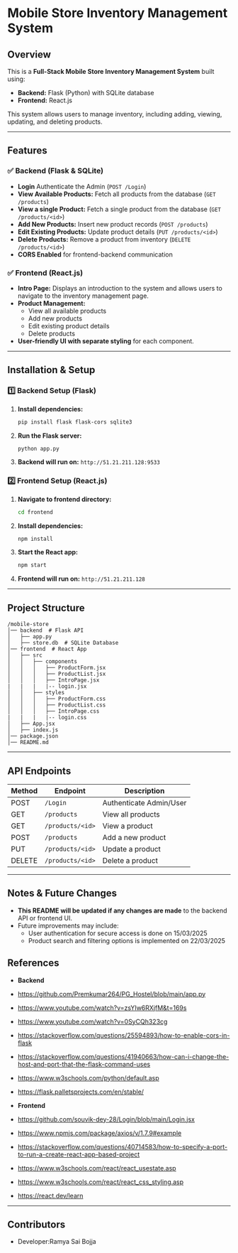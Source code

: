 # Mobile Store Inventory Management System

## Overview
This is a **Full-Stack Mobile Store Inventory Management System** built using:
- **Backend:** Flask (Python) with SQLite database
- **Frontend:** React.js

This system allows users to manage inventory, including adding, viewing, updating, and deleting products.

---

## Features
### ✅ Backend (Flask & SQLite)
- **Login** Authenticate the Admin (`POST /Login`)
- **View Available Products:** Fetch all products from the database (`GET /products`)
- **View a single Product:** Fetch a single product from the database (`GET /products/<id>`)
- **Add New Products:** Insert new product records (`POST /products`)
- **Edit Existing Products:** Update product details (`PUT /products/<id>`)
- **Delete Products:** Remove a product from inventory (`DELETE /products/<id>`)
- **CORS Enabled** for frontend-backend communication

### ✅ Frontend (React.js)
- **Intro Page:** Displays an introduction to the system and allows users to navigate to the inventory management page.
- **Product Management:**
  - View all available products
  - Add new products
  - Edit existing product details
  - Delete products
- **User-friendly UI with separate styling** for each component.

---

## Installation & Setup
### 1️⃣ Backend Setup (Flask)
1. **Install dependencies:**
   ```sh
   pip install flask flask-cors sqlite3
   ```
2. **Run the Flask server:**
   ```sh
   python app.py
   ```
3. **Backend will run on:** `http://51.21.211.128:9533`

### 2️⃣ Frontend Setup (React.js)
1. **Navigate to frontend directory:**
   ```sh
   cd frontend
   ```
2. **Install dependencies:**
   ```sh
   npm install
   ```
3. **Start the React app:**
   ```sh
   npm start
   ```
4. **Frontend will run on:** `http://51.21.211.128`

---

## Project Structure
```
/mobile-store
│── backend  # Flask API
│   ├── app.py
│   ├── store.db  # SQLite Database
│── frontend  # React App
│   ├── src
│   │   ├── components
│   │   │   ├── ProductForm.jsx
│   │   │   ├── ProductList.jsx
│   │   │   ├── IntroPage.jsx
|   |   |   |-- login.jsx
│   │   ├── styles
│   │   │   ├── ProductForm.css
│   │   │   ├── ProductList.css
│   │   │   ├── IntroPage.css
|   |   |   |-- login.css
│   ├── App.jsx
│   ├── index.js
│── package.json
│── README.md
```

---

## API Endpoints
| Method | Endpoint           | Description |
|--------|-------------------|-------------|
| POST   | `/Login`          | Authenticate Admin/User|
| GET    | `/products`       | View all products |
| GET    | `/products/<id>`  | View a product |
| POST   | `/products`       | Add a new product |
| PUT    | `/products/<id>`  | Update a product |
| DELETE | `/products/<id>`  | Delete a product |

---

## Notes & Future Changes
- **This README will be updated if any changes are made** to the backend API or frontend UI.
- Future improvements may include:
  - User authentication for secure access is done on 15/03/2025
  - Product search and filtering options is implemented on 22/03/2025
  
## References

- **Backend**
- https://github.com/Premkumar264/PG_Hostel/blob/main/app.py
- https://www.youtube.com/watch?v=zsYIw6RXjfM&t=169s 
- https://www.youtube.com/watch?v=0SyCQh323cg
- https://stackoverflow.com/questions/25594893/how-to-enable-cors-in-flask
- https://stackoverflow.com/questions/41940663/how-can-i-change-the-host-and-port-that-the-flask-command-uses
- https://www.w3schools.com/python/default.asp
- https://flask.palletsprojects.com/en/stable/

- **Frontend**
- https://github.com/souvik-dey-28/Login/blob/main/Login.jsx
- https://www.npmjs.com/package/axios/v/1.7.9#example
- https://stackoverflow.com/questions/40714583/how-to-specify-a-port-to-run-a-create-react-app-based-project
- https://www.w3schools.com/react/react_usestate.asp
- https://www.w3schools.com/react/react_css_styling.asp
- https://react.dev/learn


---

## Contributors
- Developer:Ramya Sai Bojja
